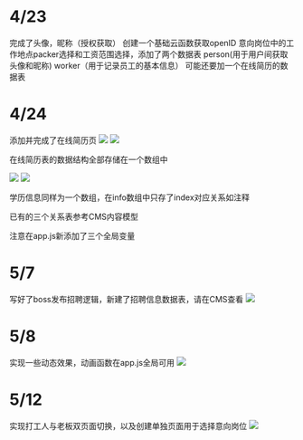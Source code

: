 # 4/23
完成了头像，昵称（授权获取）
创建一个基础云函数获取openID
意向岗位中的工作地点packer选择和工资范围选择，添加了两个数据表
person(用于用户间获取头像和昵称)
worker（用于记录员工的基本信息）
可能还要加一个在线简历的数据表
# 4/24
添加并完成了在线简历页
![](https://img-blog.csdnimg.cn/9570698cea8a4a4c99a5accf4320c555.png)
![](https://img-blog.csdnimg.cn/552bc847bea44ff198f9c74381cad86b.png)

在线简历表的数据结构全部存储在一个数组中

![](https://img-blog.csdnimg.cn/243033f5a28644f2bac5a3aa68a7073a.png)
![](https://img-blog.csdnimg.cn/314abd2c519d408e8df9d250b554b903.png)

学历信息同样为一个数组，在info数组中只存了index对应关系如注释

已有的三个关系表参考CMS内容模型

注意在app.js新添加了三个全局变量

# 5/7
写好了boss发布招聘逻辑，新建了招聘信息数据表，请在CMS查看
![](https://img-blog.csdnimg.cn/8c3f894d401d4c0cbe11c1ee7af0f262.png)

# 5/8
实现一些动态效果，动画函数在app.js全局可用
![](https://img-blog.csdnimg.cn/e353e9810c254f328b7a3a65207d3d0b.gif)

# 5/12
实现打工人与老板双页面切换，以及创建单独页面用于选择意向岗位
![](https://img-blog.csdnimg.cn/98cda941038645229c2ec7d1bd668204.gif)